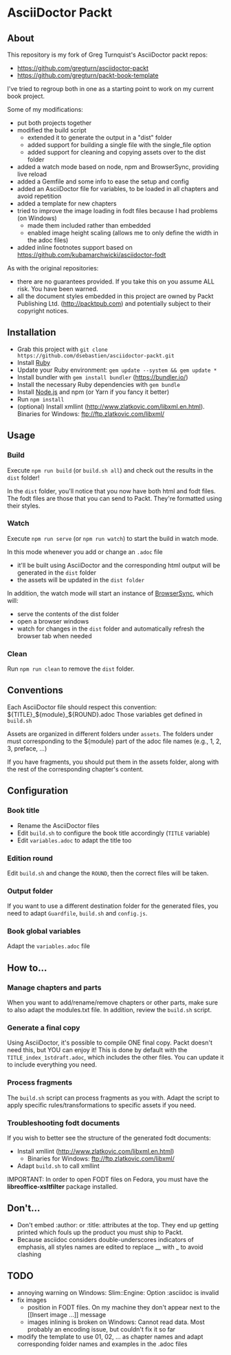 # AsciiDoctor Packt

## About
This repository is my fork of Greg Turnquist's AsciiDoctor packt repos:
* https://github.com/gregturn/asciidoctor-packt
* https://github.com/gregturn/packt-book-template

I've tried to regroup both in one as a starting point to work on my current book project.

Some of my modifications:
* put both projects together
* modified the build script
  * extended it to generate the output in a "dist" folder
  * added support for building a single file with the single_file option
  * added support for cleaning and copying assets over to the dist folder
* added a watch mode based on node, npm and BrowserSync, providing live reload
* added a Gemfile and some info to ease the setup and config
* added an AsciiDoctor file for variables, to be loaded in all chapters and avoid repetition
* added a template for new chapters
* tried to improve the image loading in fodt files because I had problems (on Windows)
  * made them included rather than embedded
  * enabled image height scaling (allows me to only define the width in the adoc files)
* added inline footnotes support based on https://github.com/kubamarchwicki/asciidoctor-fodt

As with the original repositories:
* there are no guarantees provided. If you take this on you assume ALL risk. You have been warned.
* all the document styles embedded in this project are owned by Packt Publishing Ltd. (http://packtpub.com) and potentially subject to their
copyright notices.

## Installation
* Grab this project with `git clone https://github.com/dsebastien/asciidoctor-packt.git`
* Install [Ruby](https://www.ruby-lang.org)
* Update your Ruby environment: `gem update --system && gem update *`
* Install bundler with `gem install bundler` (https://bundler.io/)
* Install the necessary Ruby dependencies with `gem bundle`
* Install [Node.js](https://nodejs.org/en/) and npm (or Yarn if you fancy it better)
* Run `npm install`
* (optional) Install xmllint (http://www.zlatkovic.com/libxml.en.html). Binaries for Windows: ftp://ftp.zlatkovic.com/libxml/

## Usage

### Build
Execute `npm run build` (or `build.sh all`) and check out the results in the `dist` folder!

In the `dist` folder, you'll notice that you now have both html and fodt files. The fodt files are those that you can send to Packt. They're formatted using their styles.

### Watch
Execute `npm run serve` (or `npm run watch`) to start the build in watch mode.

In this mode whenever you add or change an `.adoc` file
* it'll be built using AsciiDoctor and the corresponding html output will be generated in the `dist` folder
* the assets will be updated in the `dist folder`

In addition, the watch mode will start an instance of [BrowserSync](https://browsersync.io/), which will:
* serve the contents of the dist folder
* open a browser windows
* watch for changes in the `dist` folder and automatically refresh the browser tab when needed

### Clean  
Run `npm run clean` to remove the `dist` folder.

## Conventions
Each AsciiDoctor file should respect this convention: ${TITLE}_${module}_${ROUND}.adoc
Those variables get defined in `build.sh`

Assets are organized in different folders under `assets`. The folders under must corresponding to the ${module} part of the adoc file names (e.g., 1, 2, 3, preface, ...)

If you have fragments, you should put them in the assets folder, along with the rest of the corresponding chapter's content.

## Configuration

### Book title
* Rename the AsciiDoctor files
* Edit `build.sh` to configure the book title accordingly (`TITLE` variable)
* Edit `variables.adoc` to adapt the title too

### Edition round
Edit `build.sh` and change the `ROUND`, then the correct files will be taken.

### Output folder
If you want to use a different destination folder for the generated files, you need to adapt `Guardfile`, `build.sh` and `config.js`.

### Book global variables
Adapt the `variables.adoc` file

## How to...

### Manage chapters and parts
When you want to add/rename/remove chapters or other parts, make sure to also adapt the modules.txt file. In addition, review the `build.sh` script.

### Generate a final copy
Using AsciiDoctor, it's possible to compile ONE final copy. Packt doesn't need this, but YOU can enjoy it! This is done by default with the `TITLE_index_1stdraft.adoc`, which includes the other files. You can update it to include everything you need.

### Process fragments
The `build.sh` script can process fragments as you with. Adapt the script to apply specific rules/transformations to specific assets if you need.

### Troubleshooting fodt documents
If you wish to better see the structure of the generated fodt documents:
* Install xmllint (http://www.zlatkovic.com/libxml.en.html)
  * Binaries for Windows: ftp://ftp.zlatkovic.com/libxml/
* Adapt `build.sh` to call xmllint

IMPORTANT: In order to open FODT files on Fedora, you must have the **libreoffice-xsltfilter** package installed.

## Don't...
* Don't embed :author: or :title: attributes at the top. They end up getting printed which fouls up the product you must ship to Packt.
* Because asciidoc considers double-underscores indicators of emphasis, all styles names are edited to replace __ with _ to avoid clashing

## TODO
* annoying warning on Windows: Slim::Engine: Option :asciidoc is invalid
* fix images
  * position in FODT files. On my machine they don't appear next to the [[Insert image ...]] message 
  * images inlining is broken on Windows: Cannot read data. Most probably an encoding issue, but couldn't fix it so far
* modify the template to use 01, 02, ... as chapter names and adapt corresponding folder names and examples in the .adoc files

